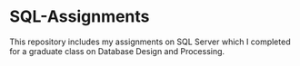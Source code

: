 # SQL-Assignments
This repository includes my assignments on SQL Server which I completed for a graduate class on Database Design and Processing.
